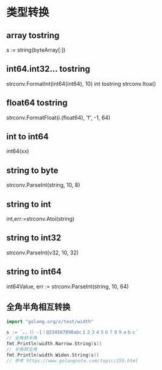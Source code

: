 # 类型转换

## array tostring

  s := string(byteArray[:])


## int64.int32... tostring
 strconv.FormatInt(int64(int64), 10)
 int tostring
 strconv.Itoa()

## float64 tostring
 strconv.FormatFloat(i.(float64), 'f', -1, 64)

## int to int64
 int64(xx)

## string to byte

 strconv.ParseInt(string, 10, 8)

## string to int
 int,err:=strconv.Atoi(string)

## string to int32

 strconv.ParseInt(v32, 10, 32)

## string to int64
 int64Value, err := strconv.ParseInt(string, 10, 64)

## 全角半角相互转换

```go
import "golang.org/x/text/width"

s := `。，（）-1！@234567890abc１２３４５６７８９ａｂｃ`
// 全角转半角
fmt.Println(width.Narrow.String(s))
// 半角转全角
fmt.Println(width.Widen.String(s))
// 参考 https://www.golangnote.com/topic/255.html
```
